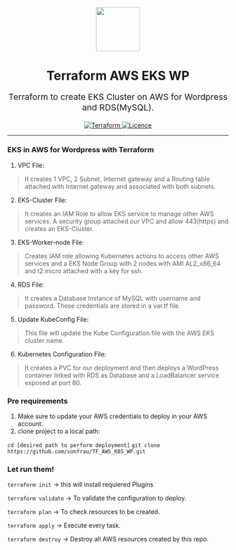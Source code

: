 <p align="center"> <img src="https://user-images.githubusercontent.com/50652676/62349836-882fef80-b51e-11e9-99e3-7b974309c7e3.png" width="100" height="100"></p>


<h1 align="center">
    Terraform AWS EKS WP
</h1>

<p align="center" style="font-size: 1.2rem;"> 
    Terraform to create EKS Cluster on AWS for Wordpress and RDS(MySQL).
     </p>

<p align="center">

<a href="https://www.terraform.io">
  <img src="https://img.shields.io/badge/Terraform-v0.13-green" alt="Terraform">
</a>
<a href="LICENSE.md">
  <img src="https://img.shields.io/badge/License-MIT-blue.svg" alt="Licence">
</a>


</p>
<p align="center">

</p>
<hr>

### EKS in AWS for Wordpress with Terraform

1. VPC File:
> It creates 1 VPC, 2 Subnet, Internet gateway and a Routing table attached with Internet gateway and associated with both subnets.

2. EKS-Cluster File:
> It creates an IAM Role to allow EKS service to manage other AWS services. A security group attached our VPC and allow 443(https) and creates an EKS-Cluster.

3. EKS-Worker-node File:
> Creates IAM role allowing Kubernetes actions to access other AWS services and a EKS Node Group with 2 nodes with AMI AL2_x86_64 and t2.micro attached with a key for ssh.

4. RDS File:
> It creates a Database Instance of MySQL with username and password. These credentials are stored in a var.tf file.

5. Update KubeConfig File:
> This file will update the Kube Configuration file with the AWS EKS cluster name.

6. Kubernetes Configuration File:
> It creates a PVC for our deployment and then deploys a WordPress container linked with RDS as Database and a LoadBalancer service exposed at port 80.

### Pre requirements
1. Make sure to update your AWS credentials to deploy in your AWS account.
2. clone project to a local path:

`cd [desired path to perform deployment]`
`git clone https://github.com/sonfrau/TF_AWS_K8S_WP.git`

### Let run them!
`terraform init` → this will install requiered Plugins

`terraform validate` → To validate the configuration to deploy.

`terraform plan` → To check resources to be created.

`terraform apply` → Execute every task.

`terraform destroy` → Destroy all AWS resources created by this repo.
